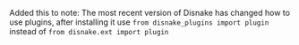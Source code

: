 Added this to note: The most recent version of Disnake has changed how to use plugins, after installing it use `from disnake_plugins import plugin` instead of `from disnake.ext import plugin` 
